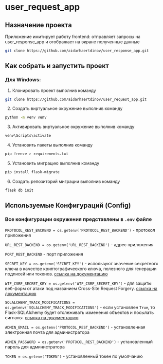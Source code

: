 # user_request_app


## Назначение проекта

Приложение имитирует работу frontend: отправляет запросы на user_response_app и отображает на экране полученные данные

```Bash 
git clone https://github.com/aidarhaertdinov/user_response_app.git
```

## Как собрать и запустить проект

### Для Windows:

1. Клонировать проект выполнив команду
```Bash 
git clone https://github.com/aidarhaertdinov/user_request_app.git
```
2. Создать виртуальное окружение выполнив команду 
```Bash
python -m venv venv
``` 
3. Активировать виртуальное окружение выполнив команду
```Bash
venv\Scripts\activate
```  
4. Установить пакеты выполнив команду 
```Bash
pip freeze > requirements.txt
```
5. Установить миграцию выполнив команду 
```Bash
pip install flask-migrate
``` 
6. Создать репозиторий миграции выполнив команду 
```Bash
flask db init
``` 

## Используемые Конфигураций (Config)

### Все конфигурации окружения представлены в `.env` файле

`PROTOCOL_REST_BACKEND = os.getenv('PROTOCOL_REST_BACKEND')` - протокол приложения

`URL_REST_BACKEND = os.getenv('URL_REST_BACKEND')` - адрес приложения

`PORT_REST_BACKEND` - порт приложения

`SECRET_KEY = os.getenv('SECRET_KEY')` - используют значение секретного ключа в качестве криптографического ключа, полезного для генерации подписей или токенов. [ссылка на документацию](https://explore-flask.readthedocs.io/en/latest/configuration.html)

`WTF_CSRF_SECRET_KEY = os.getenv('WTF_CSRF_SECRET_KEY')` - для защиты веб-форм от атаки под названием Cross-Site Request Forgery. [ссылка на документацию](https://flask-wtf.readthedocs.io/en/0.15.x/config/)

`SQLALCHEMY_TRACK_MODIFICATIONS = os.getenv('SQLALCHEMY_TRACK_MODIFICATIONS')` - если установлен  `True`, то Flask-SQLAlchemy будет отслеживать изменения объектов и посылать сигналы. [ссылка на документацию](https://flask-sqlalchemy-russian.readthedocs.io/ru/latest/config.html)

`ADMIN_EMAIL = os.getenv('PROTOCOL_REST_BACKEND')` - установленная электронная почта для администратора

`ADMIN_PASSWORD = os.getenv('PROTOCOL_REST_BACKEND')` - установленный пароль для администратора

`TOKEN = os.getenv('TOKEN')` - установленный токен по умолчанию 


